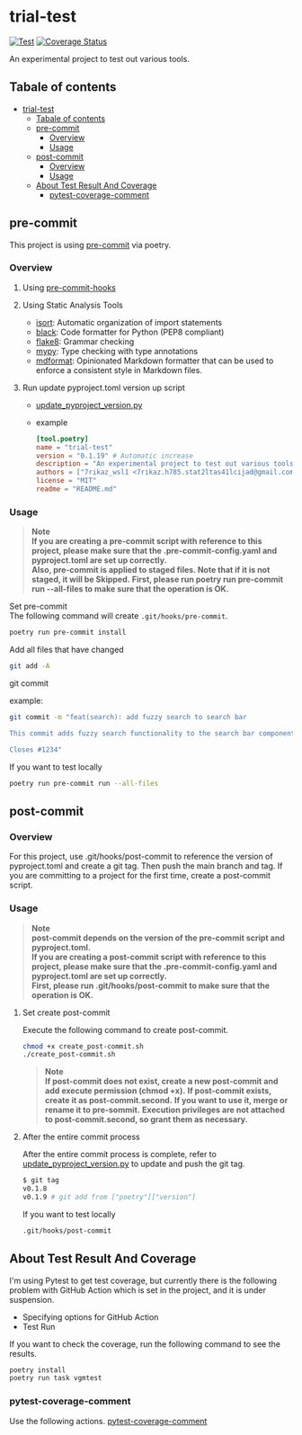 # trial-test

[![Test](https://github.com/rcmdnk/homebrew-file/actions/workflows/test.yml/badge.svg)](https://github.com/7rikazhexde/trial-test/actions/workflows/test.yml)
[![Coverage Status](https://img.shields.io/badge/Coverage-check%20here-blue.svg)](https://github.com/7rikazhexde/trial-test/tree/coverage)

An experimental project to test out various tools.

## Tabale of contents

- [trial-test](#trial-test)
  - [Tabale of contents](#tabale-of-contents)
  - [pre-commit](#pre-commit)
    - [Overview](#overview)
    - [Usage](#usage)
  - [post-commit](#post-commit)
    - [Overview](#overview-1)
    - [Usage](#usage-1)
  - [About Test Result And Coverage](#about-test-result-and-coverage)
    - [pytest-coverage-comment](#pytest-coverage-comment)

## pre-commit

This project is using [pre-commit](https://github.com/pre-commit/pre-commit) via poetry.

### Overview

1. Using [pre-commit-hooks](https://github.com/pre-commit/pre-commit-hooks)

1. Using Static Analysis Tools

   - [isort](https://pypi.org/project/isort/): Automatic organization of import statements
   - [black](https://pypi.org/project/black/): Code formatter for Python (PEP8 compliant)
   - [flake8](https://pypi.org/project/flake8/): Grammar checking
   - [mypy](https://pypi.org/project/mypy/): Type checking with type annotations
   - [mdformat](https://pypi.org/project/mdformat/): Opinionated Markdown formatter that can be used to enforce a consistent style in Markdown files.

1. Run update pyproject.toml version up script

   - [update_pyproject_version.py](ci/update_pyproject_version.py)

   - example

     ```toml
     [tool.poetry]
     name = "trial-test"
     version = "0.1.19" # Automatic increase
     description = "An experimental project to test out various tools."
     authors = ["7rikaz_wsl1 <7rikaz.h785.stat2ltas41lcijad@gmail.com>"]
     license = "MIT"
     readme = "README.md"
     ```

### Usage

> **Note**\
> **If you are creating a pre-commit script with reference to this project, please make sure that the .pre-commit-config.yaml and pyproject.toml are set up correctly.**\
> **Also, pre-commit is applied to staged files. Note that if it is not staged, it will be Skipped.**
> **First, please run poetry run pre-commit run --all-files to make sure that the operation is OK.**

Set pre-commit\
The following command will create `.git/hooks/pre-commit`.

```bash
poetry run pre-commit install
```

Add all files that have changed

```bash
git add -A
```

git commit

example:

```bash
git commit -m "feat(search): add fuzzy search to search bar

This commit adds fuzzy search functionality to the search bar component. Fuzzy search allows users to find search results even if they make spelling mistakes or typos. This feature will enhance the user experience and make it easier to find what they are looking for.

Closes #1234"
```

If you want to test locally

```bash
poetry run pre-commit run --all-files
```

## post-commit

### Overview

For this project, use .git/hooks/post-commit to reference the version of pyproject.toml and create a git tag. Then push the main branch and tag.
If you are committing to a project for the first time, create a post-commit script.

### Usage

> **Note**\
> **post-commit depends on the version of the pre-commit script and pyproject.toml.**\
> **If you are creating a post-commit script with reference to this project, please make sure that the .pre-commit-config.yaml and pyproject.toml are set up correctly.**\
> **First, please run .git/hooks/post-commit to make sure that the operation is OK.**

1. Set create post-commit

   Execute the following command to create post-commit.

   ```bash
   chmod +x create_post-commit.sh
   ./create_post-commit.sh
   ```

   > **Note**\
   > **If post-commit does not exist, create a new post-commit and add execute permission (chmod +x).**
   > **If post-commit exists, create it as post-commit.second.**
   > **If you want to use it, merge or rename it to pre-sommit.**
   > **Execution privileges are not attached to post-commit.second, so grant them as necessary.**

1. After the entire commit process

   After the entire commit process is complete, refer to [update_pyproject_version.py](ci/update_pyproject_version.py) to update and push the git tag.

   ```bash
   $ git tag
   v0.1.8
   v0.1.9 # git add from ["poetry"]["version"]
   ```

   If you want to test locally

   ```bash
   .git/hooks/post-commit
   ```

## About Test Result And Coverage

I'm using Pytest to get test coverage, but currently there is the following problem with GitHub Action which is set in the project, and it is under suspension.

- Specifying options for GitHub Action
- Test Run

If you want to check the coverage, run the following command to see the results.

```bash
poetry install
poetry run task vgmtest
```

### pytest-coverage-comment

Use the following actions.
[pytest-coverage-comment](https://github.com/MishaKav/pytest-coverage-comment#example-usage)
